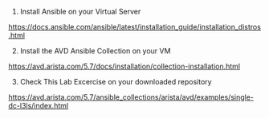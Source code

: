 1. Install Ansible on your Virtual Server

https://docs.ansible.com/ansible/latest/installation_guide/installation_distros.html

2. Install the AVD Ansible Collection on your VM

https://avd.arista.com/5.7/docs/installation/collection-installation.html

3. Check This Lab Excercise on your downloaded repository

https://avd.arista.com/5.7/ansible_collections/arista/avd/examples/single-dc-l3ls/index.html

